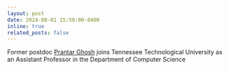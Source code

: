 ```yaml
---
layout: post
date: 2024-08-01 15:59:00-0400
inline: true
related_posts: false
---
```




Former postdoc [Prantar Ghosh](https://sites.google.com/view/prantarg/home) joins Tennessee Technological University as an Assistant Professor in the Department of Computer Science
